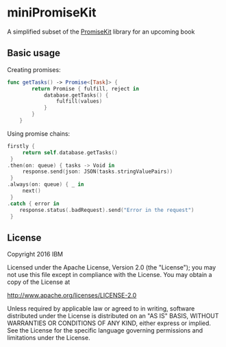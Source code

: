 # miniPromiseKit

A simplified subset of the [PromiseKit](https://github.com/mxcl/PromiseKit) library for an upcoming book

## Basic usage

Creating promises:

```swift
func getTasks() -> Promise<[Task]> {
        return Promise { fulfill, reject in 
            database.getTasks() {
                fulfill(values)
            }
        }
    }
```

Using promise chains:

```swift
firstly {
     return self.database.getTasks()
 }
.then(on: queue) { tasks -> Void in
     response.send(json: JSON(tasks.stringValuePairs))
 }
.always(on: queue) { _ in
     next()
 }
.catch { error in
    response.status(.badRequest).send("Error in the request")
 }
```


## License

Copyright 2016 IBM

Licensed under the Apache License, Version 2.0 (the "License"); you may not use this file except in compliance with the License. You may obtain a copy of the License at

http://www.apache.org/licenses/LICENSE-2.0

Unless required by applicable law or agreed to in writing, software distributed under the License is distributed on an "AS IS" BASIS, WITHOUT WARRANTIES OR CONDITIONS OF ANY KIND, either express or implied. See the License for the specific language governing permissions and limitations under the License.